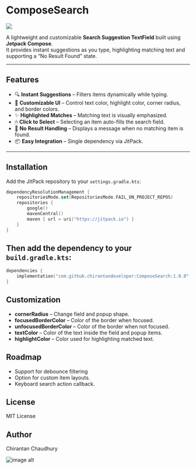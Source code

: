 # ComposeSearch

[![](https://jitpack.io/v/chirantandeveloper/ComposeSearch.svg)](https://jitpack.io/#chirantandeveloper/ComposeSearch)

A lightweight and customizable **Search Suggestion TextField** built using **Jetpack Compose**.  
It provides instant suggestions as you type, highlighting matching text and supporting a “No Result Found” state.

---

## Features
- 🔍 **Instant Suggestions** – Filters items dynamically while typing.
- 🎨 **Customizable UI** – Control text color, highlight color, corner radius, and border colors.
- ✨ **Highlighted Matches** – Matching text is visually emphasized.
- 🖱 **Click to Select** – Selecting an item auto-fills the search field.
- 📝 **No Result Handling** – Displays a message when no matching item is found.
- 📦 **Easy Integration** – Single dependency via JitPack.

---

## Installation

Add the JitPack repository to your `settings.gradle.kts`:
```kotlin
dependencyResolutionManagement {
    repositoriesMode.set(RepositoriesMode.FAIL_ON_PROJECT_REPOS)
    repositories {
        google()
        mavenCentral()
        maven { url = uri("https://jitpack.io") }
    }
}
```
## Then add the dependency to your `build.gradle.kts`:
```kotlin
dependencies {
    implementation("com.github.chirantandeveloper:ComposeSearch:1.0.0")
}
```

## Customization
- **cornerRadius** – Change field and popup shape.
- **focusedBorderColor** – Color of the border when focused.
- **unfocusedBorderColor** – Color of the border when not focused.
- **textColor** – Color of the text inside the field and popup items.
- **highlightColor** – Color used for highlighting matched text.

## Roadmap
- Support for debounce filtering
- Option for custom item layouts.
- Keyboard search action callback.

## License
MIT License

## Author
Chirantan Chaudhury

![image alt](https://drive.google.com/file/d/1f30YJK3fzNGsmdl82RJOku6zNSFtOagP/view?usp=drivesdk)
